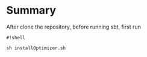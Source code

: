 # Summary

After clone the repository, before running sbt, first run 

```
#!shell

sh installOptimizer.sh 
```